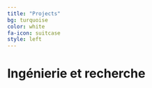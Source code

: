 ```yaml
---
title: "Projects"
bg: turquoise
color: white 
fa-icon: suitcase
style: left
---
```


# Ingénierie et recherche

